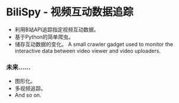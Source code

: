 # BiliSpy - 视频互动数据追踪

+ 利用B站API追踪指定视频互动数据。
+ 基于Python的简单爬虫。
+ 储存互动数据的变化。
A small crawler gadget used to monitor the interactive data between video viewer and video uploaders.

### 未来......
+ 图形化。
+ 多视频追踪。
+ And so on.

